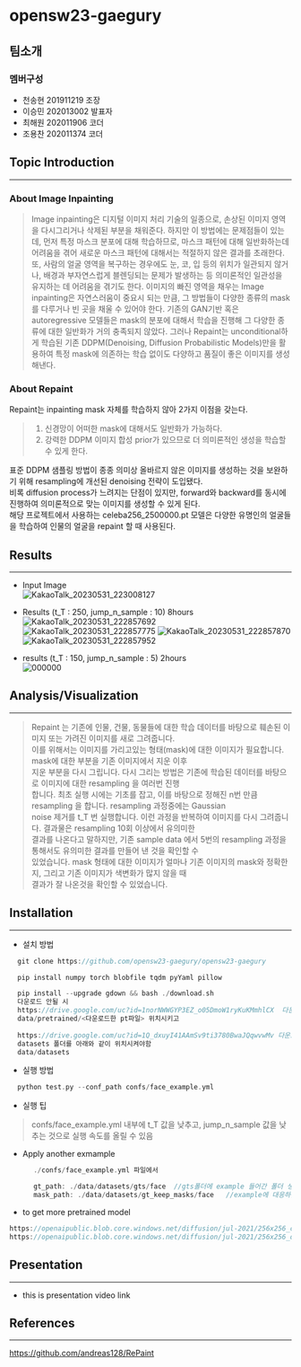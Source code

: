 # opensw23-gaegury  
## 팀소개  
### 멤버구성  
- 천송현 201911219 조장  
- 이승민 202013002 발표자    
- 최해원 202011906 코더  
- 조용찬 202011374 코더  


## Topic Introduction  
---
### About Image Inpainting
> Image inpainting은 디지털 이미지 처리 기술의 일종으로, 손상된 이미지 영역을 다시그리거나 삭제된 부분을 채워준다. 하지만 이 방법에는 문제점들이 있는데, 먼저 특정 마스크 분포에 대해 학습하므로, 마스크 패턴에 대해 일반화하는데 어려움을 겪어 새로운 마스크 패턴에 대해서는 적절하지 않은 결과를 초래한다. 또, 사람의 얼굴 영역을 복구하는 경우에도 눈, 코, 입 등의 위치가 일관되지 않거나, 배경과 부자연스럽게 블렌딩되는 문제가 발생하는 등 의미론적인 일관성을 유지하는 데 어려움을 겪기도 한다. 이미지의 빠진 영역을 채우는 Image inpainting은 자연스러움이 중요시 되는 만큼, 그 방법들이 다양한 종류의 mask를 다루거나 빈 곳을 채울 수 있어야 한다. 기존의 GAN기반 혹은 autoregressive 모델들은 mask의 분포에 대해서 학습을 진행해 그 다양한 종류에 대한 일반화가 거의 충족되지 않았다. 그러나 Repaint는 unconditional하게 학습된 기존 DDPM(Denoising, Diffusion Probabilistic Models)만을 활용하여 특정 mask에 의존하는 학습 없이도 다양하고 품질이 좋은 이미지를 생성해낸다.  

### About Repaint
Repaint는 inpainting mask 자체를 학습하지 않아 2가지 이점을 갖는다.  

> 1. 신경망이 어떠한 mask에 대해서도 일반화가 가능하다.
> 2. 강력한 DDPM 이미지 합성 prior가 있으므로 더 의미론적인 생성을 학습할 수 있게 한다.

  표준 DDPM 샘플링 방법이 종종 의미상 올바르지 않은 이미지를 생성하는 것을 보완하기 위해 resampling에 개선된 denoising 전략이 도입됐다.  
  비록 diffusion process가 느려지는 단점이 있지만, forward와 backward를 동시에 진행하여 의미론적으로 맞는 이미지를 생성할 수 있게 된다.  
  해당 프로젝트에서 사용하는 celeba256_2500000.pt 모델은 다양한 유명인의 얼굴들을 학습하여 인물의 얼굴을 repaint 할 때 사용된다.  
  
## Results  
---  
- Input Image  
  ![KakaoTalk_20230531_223008127](https://github.com/opensw23-gaegury/opensw23-gaegury/assets/90510391/1bde6a5e-0f68-419c-81ea-f2ddc7e00517)  
  
- Results (t_T : 250, jump_n_sample : 10) 8hours  
  ![KakaoTalk_20230531_222857692](https://github.com/opensw23-gaegury/opensw23-gaegury/assets/90510391/1d604b78-361b-48b9-ac1d-89907a761dbc)  
  ![KakaoTalk_20230531_222857775](https://github.com/opensw23-gaegury/opensw23-gaegury/assets/90510391/5485a51f-9ccb-4cf2-a5fa-6110ec39beed)
  ![KakaoTalk_20230531_222857870](https://github.com/opensw23-gaegury/opensw23-gaegury/assets/90510391/7c0af7f8-737e-405a-8efe-26eb5e0ef826)
  ![KakaoTalk_20230531_222857952](https://github.com/opensw23-gaegury/opensw23-gaegury/assets/90510391/c9c6262e-6123-446d-b5b3-6932e955ae42)
  
- results (t_T : 150, jump_n_sample : 5) 2hours  
  ![000000](https://github.com/opensw23-gaegury/opensw23-gaegury/assets/127182180/f65b4b1a-99fb-48d1-9e15-fcf12eff75bd)



## Analysis/Visualization    
---  
> Repaint 는 기존에 인물, 건물, 동물들에 대한 학습 데이터를 바탕으로 훼손된 이미지 또는 가려진 이미지를 새로 그려줍니다.    
> 이를 위해서는 이미지를 가리고있는 형태(mask)에 대한 이미지가 필요합니다. mask에 대한 부분을 기존 이미지에서 지운 이후  
> 지운 부분을 다시 그립니다. 다시 그리는 방법은 기존에 학습된 데이터를 바탕으로 이미지에 대한 resampling 을 여러번 진행  
> 합니다. 최초 실행 시에는 기초를 잡고, 이를 바탕으로 정해진 n번 만큼 resampling 을 합니다. resampling 과정중에는 Gaussian  
> noise 제거를 t_T 번 실행합니다. 이런 과정을 반복하여 이미지를 다시 그려줍니다. 결과물은 resampling 10회 이상에서 유의미한   
> 결과를 나온다고 말하지만, 기존 sample data 에서 5번의 resampling 과정을 통해서도 유의미한 결과를 만들어 낸 것을 확인할 수  
> 있었습니다. mask 형태에 대한 이미지가 얼마나 기존 이미지의 mask와 정확한지, 그리고 기존 이미지가 색변화가 많지 않을 때  
> 결과가 잘 나온것을 확인할 수 있었습니다.  

## Installation  
---
- 설치 방법
```c
  git clone https://github.com/opensw23-gaegury/opensw23-gaegury
```
```c
  pip install numpy torch blobfile tqdm pyYaml pillow     
```
```c
  pip install --upgrade gdown && bash ./download.sh  
  다운로드 안될 시
  https://drive.google.com/uc?id=1norNWWGYP3EZ_o05DmoW1ryKuKMmhlCX  다운로드 후  
  data/pretrained/<다운로드한 pt파일> 위치시키고
  
  https://drive.google.com/uc?id=1Q_dxuyI41AAmSv9ti3780BwaJQqwvwMv 다운로드 후 zip 파일 압축해체한것을  
  datasets 폴더를 아래와 같이 위치시켜야함  
  data/datasets
```

- 실행 방법   
```c
  python test.py --conf_path confs/face_example.yml  
```

- 실행 팁
> confs/face_example.yml 내부에 t_T 값을 낮추고, jump_n_sample 값을 낮추는 것으로 실행 속도를 올릴 수 있음  
> 
- Apply another exmample

```c
      ./confs/face_example.yml 파일에서 

      gt_path: ./data/datasets/gts/face  //gts폴더에 example 들어간 폴더 생성 후 face폴더 대신 해당 폴더명 작성 
      mask_path: ./data/datasets/gt_keep_masks/face   //example에 대응하는 폴더를 gt_keep_masks에서 찾아서 face폴더 대신 작성
```

- to get more pretrained model  
```c
https://openaipublic.blob.core.windows.net/diffusion/jul-2021/256x256_classifier.pt # Trained by OpenAI  
https://openaipublic.blob.core.windows.net/diffusion/jul-2021/256x256_diffusion.pt # Trained by OpenAI  
```

## Presentation  
---  
- this is presentation video link  


## References  
---
https://github.com/andreas128/RePaint  
